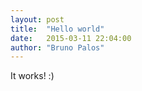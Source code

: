 ```yaml
---
layout: post
title:  "Hello world"
date:   2015-03-11 22:04:00
author: "Bruno Palos"
---
```

It works! :)
